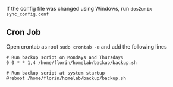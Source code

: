 If the config file was changed using Windows, run `dos2unix sync_config.conf`

## Cron Job

Open crontab as root `sudo crontab -e` and add the following lines

```
# Run backup script on Mondays and Thursdays
0 0 * * 1,4 /home/florin/homelab/backup/backup.sh

# Run backup script at system startup
@reboot /home/florin/homelab/backup/backup.sh
``` 